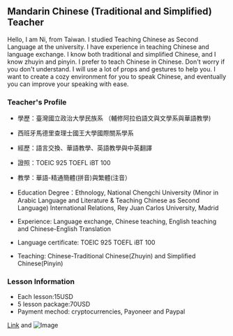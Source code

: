## Mandarin Chinese (Traditional and Simplified) Teacher

Hello, 
I am Ni, from Taiwan. I studied Teaching Chinese as Second Language at the university. I have experience in teaching Chinese and language exchange. I know both traditional and simplified Chinese, and I know zhuyin and pinyin. I prefer to teach Chinese in Chinese. Don't worry if you don't understand. I will use a lot of props and gestures to help you. I want to create a cozy environment for you to speak Chinese, and eventually you can improve your speaking with ease. 

### Teacher's Profile
- 學歷：臺灣國立政治大學民族系 （輔修阿拉伯語文與文學系與華語教學)
- 西班牙馬德里查理士國王大學國際關系學系 
- 經歷：語言交換、華語教學、英語教學與中英翻譯 
- 證照：TOEIC 925 TOEFL iBT 100 
- 教學：華語-精通簡體(拼音)與繁體(注音）

- Education Degree：Ethnology, National Chengchi University (Minor in Arabic Language and Literature & Teaching Chinese as Second Language)
International Relations, Rey Juan Carlos University, Madrid 
- Experience: Language exchange, Chinese teaching, English teaching and Chinese-English Translation
- Language certificate: TOEIC 925 TOEFL iBT 100 
- Teaching: Chinese-Traditional Chinese(Zhuyin) and Simplified Chinese(Pinyin)

### Lesson Information

- Each lesson:15USD
- 5 lesson package:70USD
- Payment mechod: cryptocurrencies, Payoneer and Paypal


[Link](url) and ![Image](src)
